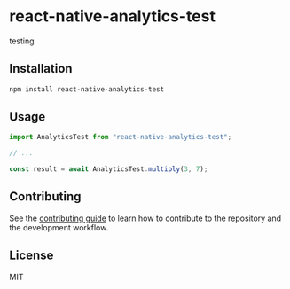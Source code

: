 # react-native-analytics-test

testing

## Installation

```sh
npm install react-native-analytics-test
```

## Usage

```js
import AnalyticsTest from "react-native-analytics-test";

// ...

const result = await AnalyticsTest.multiply(3, 7);
```

## Contributing

See the [contributing guide](CONTRIBUTING.md) to learn how to contribute to the repository and the development workflow.

## License

MIT
